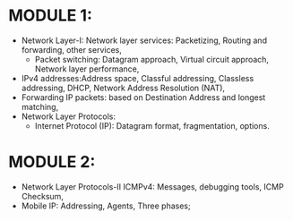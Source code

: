 # MODULE 1:
* Network Layer-I: Network layer services: Packetizing, Routing and forwarding, other services, 
    * Packet switching: Datagram approach, Virtual circuit approach, Network layer performance, 
* IPv4 addresses:Address space, Classful addressing, Classless addressing,  DHCP, Network Address Resolution (NAT),
* Forwarding IP packets: based on Destination Address and longest matching, 
* Network Layer Protocols:
    * Internet Protocol (IP): Datagram format, fragmentation, options.

# MODULE 2:
* Network Layer Protocols-II ICMPv4: Messages, debugging tools, ICMP Checksum,
* Mobile IP: Addressing, Agents, Three phases;